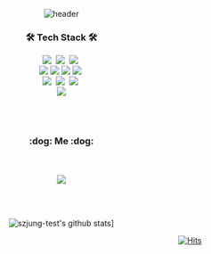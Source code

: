 <div align="center"> 
  
![header](https://capsule-render.vercel.app/api?type=soft&color=auto&height=150&section=header&text=SZJung&fontSize=75&animation=twinkling)

<h3 align="center">🛠 Tech Stack 🛠</h3>

<p align="center">
  <img src="https://img.shields.io/badge/Java-007396?style=flat-square&logo=Java&logoColor=white"/></a>&nbsp 
  <img src="https://img.shields.io/badge/Javascript-ffb13b?style=flat-square&logo=javascript&logoColor=white"/></a>&nbsp
  <img src="https://img.shields.io/badge/jQuery-blue?style=flat-square&logo=Jquery&logoColor=white"/></a>&nbsp
  <br>
  <img src="https://img.shields.io/badge/Spring-6DB33F?style=flat-square&logo=Spring&logoColor=white"/>
  <img src="https://img.shields.io/badge/Spring boot-6DB33F?style=flat-square&logo=Spring boot&logoColor=white"/>
  <img src="https://img.shields.io/badge/Spring Security-6DB33F?style=flat-square&logo=Spring Security&logoColor=white"/>
  <img src="https://img.shields.io/badge/JPA-6DB33F?style=flat-square&logo=Spring&logoColor=white"/></a>&nbsp 
  <br>
  <img src="https://img.shields.io/badge/Mysql-blue?style=flat-square&logo=MySql&logoColor=white"/></a>&nbsp 
  <img src="https://img.shields.io/badge/PostgreSQL-blue?style=flat-square&logo=PostgreSQL&logoColor=white"/></a>&nbsp 
  <img src="https://img.shields.io/badge/Oracle-E6B91E?style=flat-square&logo=Oracle&logoColor=white"/></a>&nbsp 
  <br>
  <img src="https://img.shields.io/badge/AWS-232F3E?style=flat-square&logo=Amazon AWS&logoColor=white"/>
</p>
<br><br>
<h3 align="center"> :dog: Me :dog:</h3>
<br>

<br/>

  <a href="https://github.com/szjung-test/">
    <img align="center" src="https://github-readme-stats.vercel.app/api/top-langs/?username=szjung-test&layout=compact&theme=dracula" />
  </a>
  
  <br/><br/>

  ![szjung-test's github stats](https://github-readme-stats.vercel.app/api?username=szjung-test)]

 <div align=right>
	
 [![Hits](https://hits.seeyoufarm.com/api/count/incr/badge.svg?url=https%3A%2F%2Fgithub.com%2Fa3coo3a&count_bg=%2379C83D&title_bg=%23C0C0C0&icon=&icon_color=%23E7E7E7&title=hits&edge_flat=false)](https://github.com/szjung-test/)
	
  </div>
  <br>
</div>
</div>